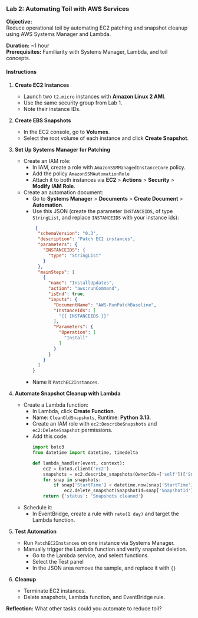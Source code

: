 
### Lab 2: Automating Toil with AWS Services

**Objective:**  
Reduce operational toil by automating EC2 patching and snapshot cleanup using AWS Systems Manager and Lambda.

**Duration:** ~1 hour  
**Prerequisites:** Familiarity with Systems Manager, Lambda, and toil concepts.

#### Instructions

1. **Create EC2 Instances**
   - Launch two `t2.micro` instances with **Amazon Linux 2 AMI**.
   - Use the same security group from Lab 1.
   - Note their instance IDs.

2. **Create EBS Snapshots**
   - In the EC2 console, go to **Volumes**.
   - Select the root volume of each instance and click **Create Snapshot**.

3. **Set Up Systems Manager for Patching**
   - Create an IAM role:
     - In IAM, create a role with `AmazonSSMManagedInstanceCore` policy.
     - Add the policy `AmazonSSMAutomationRole`
     - Attach it to both instances via **EC2** > **Actions** > **Security** > **Modify IAM Role**.
   - Create an automation document:
     - Go to **Systems Manager** > **Documents** > **Create Document** > **Automation**.
     - Use this JSON (create the parameter `INSTANCEIDS`, of type `StringList`, and replace `INSTANCEIDS` with your instance ids):
       ```json
        {
         "schemaVersion": "0.3",
         "description": "Patch EC2 instances",
         "parameters": {
           "INSTANCEIDS": {
             "type": "StringList"
           }
         },
         "mainSteps": [
           {
             "name": "InstallUpdates",
             "action": "aws:runCommand",
             "isEnd": true,
             "inputs": {
               "DocumentName": "AWS-RunPatchBaseline",
               "InstanceIds": [
                 "{{ INSTANCEIDS }}"
               ],
               "Parameters": {
                 "Operation": [
                   "Install"
                 ]
               }
             }
           }
         ]
       }
       ```
     - Name it `PatchEC2Instances`.
   
4. **Automate Snapshot Cleanup with Lambda**
   - Create a Lambda function:
     - In Lambda, click **Create Function**.
     - Name: `CleanOldSnapshots`, Runtime: **Python 3.13**.
     - Create an IAM role with `ec2:DescribeSnapshots` and `ec2:DeleteSnapshot` permissions.
     - Add this code:
       ```python
       import boto3
       from datetime import datetime, timedelta
       
       def lambda_handler(event, context):
           ec2 = boto3.client('ec2')
           snapshots = ec2.describe_snapshots(OwnerIds=['self'])['Snapshots']
           for snap in snapshots:
               if snap['StartTime'] < datetime.now(snap['StartTime'].tzinfo) - timedelta(days=7):
                   ec2.delete_snapshot(SnapshotId=snap['SnapshotId'])
           return {'status': 'Snapshots cleaned'}
       ```
   - Schedule it:
     - In EventBridge, create a rule with `rate(1 day)` and target the Lambda function.

5. **Test Automation**
   - Run `PatchEC2Instances` on one instance via Systems Manager.
   - Manually trigger the Lambda function and verify snapshot deletion.
     - Go to the Lambda service, and select functions.
     - Select the Test panel
     - In the JSON area remove the sample, and replace it with `{}`
   
6. **Cleanup**
   
   - Terminate EC2 instances.
   - Delete snapshots, Lambda function, and EventBridge rule.

**Reflection:** What other tasks could you automate to reduce toil?

